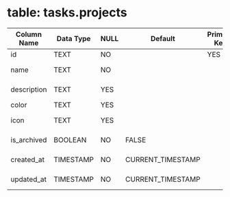 # table: tasks.projects

| Column Name | Data Type | NULL | Default           | Primary Key | Foreign Key | Unique | Check Constraint | Description         |
| ----------- | --------- | ---- | ----------------- | ----------- | ----------- | ------ | ---------------- | ------------------- |
| id          | TEXT      | NO   |                   | YES         |             | YES    |                  | Project ID          |
| name        | TEXT      | NO   |                   |             |             |        |                  | Project name        |
| description | TEXT      | YES  |                   |             |             |        |                  | Project description |
| color       | TEXT      | YES  |                   |             |             |        |                  | Color code          |
| icon        | TEXT      | YES  |                   |             |             |        |                  | Icon identifier     |
| is_archived | BOOLEAN   | NO   | FALSE             |             |             |        |                  | Archive status      |
| created_at  | TIMESTAMP | NO   | CURRENT_TIMESTAMP |             |             |        |                  | Creation timestamp  |
| updated_at  | TIMESTAMP | NO   | CURRENT_TIMESTAMP |             |             |        |                  | Update timestamp    |
